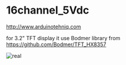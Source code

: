 # 16channel_5Vdc
http://www.arduinotehniq.com


for 3.2" TFT display it use Bodmer library from https://github.com/Bodmer/TFT_HX8357

![real](https://1.bp.blogspot.com/-4v6AVpaRDqM/XYuhggzjrHI/AAAAAAAAaVk/XRpr2F3J43Q6bECPp81f_2PTylBVSv4cgCLcBGAsYHQ/s1600/voltmetru%2B16%2Bcanale.jpg)
